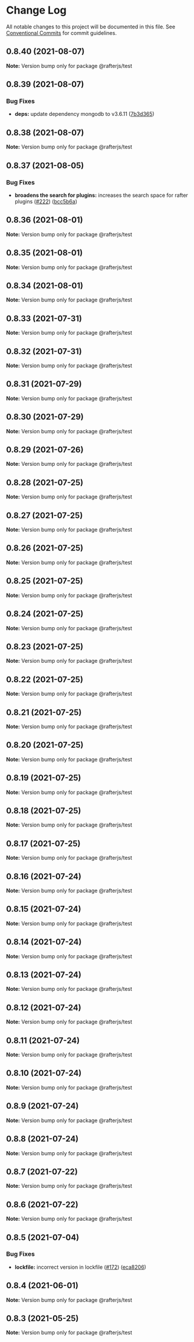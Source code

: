 # Change Log

All notable changes to this project will be documented in this file.
See [Conventional Commits](https://conventionalcommits.org) for commit guidelines.

## 0.8.40 (2021-08-07)

**Note:** Version bump only for package @rafterjs/test





## 0.8.39 (2021-08-07)


### Bug Fixes

* **deps:** update dependency mongodb to v3.6.11 ([7b3d365](https://github.com/rafterjs/rafter/commit/7b3d36519d2415d781c1beab077ca315544a562c))





## 0.8.38 (2021-08-07)

**Note:** Version bump only for package @rafterjs/test





## 0.8.37 (2021-08-05)


### Bug Fixes

* **broadens the search for plugins:** increases the search space for rafter plugins ([#222](https://github.com/rafterjs/rafter/issues/222)) ([bcc5b6a](https://github.com/rafterjs/rafter/commit/bcc5b6af7b0323e5a87afba436acb24163c3581d))





## 0.8.36 (2021-08-01)

**Note:** Version bump only for package @rafterjs/test





## 0.8.35 (2021-08-01)

**Note:** Version bump only for package @rafterjs/test





## 0.8.34 (2021-08-01)

**Note:** Version bump only for package @rafterjs/test





## 0.8.33 (2021-07-31)

**Note:** Version bump only for package @rafterjs/test





## 0.8.32 (2021-07-31)

**Note:** Version bump only for package @rafterjs/test





## 0.8.31 (2021-07-29)

**Note:** Version bump only for package @rafterjs/test





## 0.8.30 (2021-07-29)

**Note:** Version bump only for package @rafterjs/test





## 0.8.29 (2021-07-26)

**Note:** Version bump only for package @rafterjs/test

## 0.8.28 (2021-07-25)

**Note:** Version bump only for package @rafterjs/test

## 0.8.27 (2021-07-25)

**Note:** Version bump only for package @rafterjs/test

## 0.8.26 (2021-07-25)

**Note:** Version bump only for package @rafterjs/test

## 0.8.25 (2021-07-25)

**Note:** Version bump only for package @rafterjs/test

## 0.8.24 (2021-07-25)

**Note:** Version bump only for package @rafterjs/test

## 0.8.23 (2021-07-25)

**Note:** Version bump only for package @rafterjs/test

## 0.8.22 (2021-07-25)

**Note:** Version bump only for package @rafterjs/test

## 0.8.21 (2021-07-25)

**Note:** Version bump only for package @rafterjs/test

## 0.8.20 (2021-07-25)

**Note:** Version bump only for package @rafterjs/test

## 0.8.19 (2021-07-25)

**Note:** Version bump only for package @rafterjs/test

## 0.8.18 (2021-07-25)

**Note:** Version bump only for package @rafterjs/test

## 0.8.17 (2021-07-25)

**Note:** Version bump only for package @rafterjs/test

## 0.8.16 (2021-07-24)

**Note:** Version bump only for package @rafterjs/test

## 0.8.15 (2021-07-24)

**Note:** Version bump only for package @rafterjs/test

## 0.8.14 (2021-07-24)

**Note:** Version bump only for package @rafterjs/test

## 0.8.13 (2021-07-24)

**Note:** Version bump only for package @rafterjs/test

## 0.8.12 (2021-07-24)

**Note:** Version bump only for package @rafterjs/test

## 0.8.11 (2021-07-24)

**Note:** Version bump only for package @rafterjs/test

## 0.8.10 (2021-07-24)

**Note:** Version bump only for package @rafterjs/test

## 0.8.9 (2021-07-24)

**Note:** Version bump only for package @rafterjs/test

## 0.8.8 (2021-07-24)

**Note:** Version bump only for package @rafterjs/test

## 0.8.7 (2021-07-22)

**Note:** Version bump only for package @rafterjs/test

## 0.8.6 (2021-07-22)

**Note:** Version bump only for package @rafterjs/test

## 0.8.5 (2021-07-04)

### Bug Fixes

- **lockfile:** incorrect version in lockfile ([#172](https://github.com/rafterjs/rafter/issues/172)) ([eca8206](https://github.com/rafterjs/rafter/commit/eca820680574c45714a5cf56560b5f41a1553fa1))

## 0.8.4 (2021-06-01)

**Note:** Version bump only for package @rafterjs/test

## 0.8.3 (2021-05-25)

**Note:** Version bump only for package @rafterjs/test
